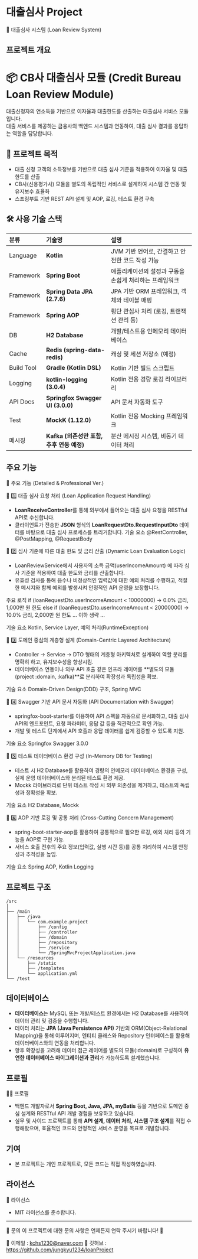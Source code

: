
# 대출심사 Project
📑 대출심사 시스템 (Loan Review System)

## 프로젝트 개요
# 📦 CB사 대출심사 모듈 (Credit Bureau Loan Review Module)
대출신청자의 연소득을 기반으로 이자율과 대출한도를 산출하는 대출심사 서비스 모듈입니다.  
대출 서비스를 제공하는 금융사의 백엔드 시스템과 연동하여, 대출 심사 결과를 응답하는 역할을 담당합니다.

## 📌 프로젝트 목적
- 대출 신청 고객의 소득정보를 기반으로 대출 심사 기준을 적용하여 이자율 및 대출 한도를 산출
- CB사(신용평가사) 모듈을 별도의 독립적인 서비스로 설계하여 시스템 간 연동 및 유지보수 효율화
- 스프링부트 기반 REST API 설계 및 AOP, 로깅, 테스트 환경 구축

## 🛠️ 사용 기술 스택

| 분류       | 기술명                                                        | 설명 |
|:-----------|:---------------------------------------------------------------|:------|
| Language   | **Kotlin**                                                     | JVM 기반 언어로, 간결하고 안전한 코드 작성 가능 |
| Framework  | **Spring Boot**                                                | 애플리케이션의 설정과 구동을 손쉽게 처리하는 프레임워크 |
| Framework  | **Spring Data JPA (2.7.6)**                                    | JPA 기반 ORM 프레임워크, 객체와 테이블 매핑 |
| Framework  | **Spring AOP**                                                 | 횡단 관심사 처리 (로깅, 트랜잭션 관리 등) |
| DB         | **H2 Database**                                                | 개발/테스트용 인메모리 데이터베이스 |
| Cache      | **Redis (spring-data-redis)**                                  | 캐싱 및 세션 저장소 (예정) |
| Build Tool | **Gradle (Kotlin DSL)**                                        | Kotlin 기반 빌드 스크립트 |
| Logging    | **kotlin-logging (3.0.4)**                                     | Kotlin 전용 경량 로깅 라이브러리 |
| API Docs   | **Springfox Swagger UI (3.0.0)**                               | API 문서 자동화 도구 |
| Test       | **MockK (1.12.0)**                                             | Kotlin 전용 Mocking 프레임워크 |
| 메시징     | **Kafka (의존성만 포함, 추후 연동 예정)**                      | 분산 메시징 시스템, 비동기 데이터 처리 |

## 주요 기능
📌 주요 기능 (Detailed & Professional Ver.)

📌 1️⃣ 대출 심사 요청 처리 (Loan Application Request Handling)
- **LoanReceiveController**를 통해 외부에서 들어오는 대출 심사 요청을 RESTful API로 수신합니다.
- 클라이언트가 전송한 **JSON** 형식의 **LoanRequestDto.RequestInputDto** 데이터를 바탕으로 대출 심사 프로세스를 트리거합니다.
기술 요소
@RestController, @PostMapping, @RequestBody

📌 2️⃣ 심사 기준에 따른 대출 한도 및 금리 산출 (Dynamic Loan Evaluation Logic)
- LoanReviewService에서 사용자의 소득 금액(userIncomeAmount) 에 따라 심사 기준을 적용하여 대출 한도와 금리를 산출합니다.
- 유효성 검사를 통해 음수나 비정상적인 입력값에 대한 예외 처리를 수행하고, 적절한 메시지와 함께 예외를 발생시켜 안정적인 API 운영을 보장합니다.

주요 로직
if (loanRequestDto.userIncomeAmount < 10000000)
    -> 0.0% 금리, 1,000만 원 한도
else if (loanRequestDto.userIncomeAmount < 20000000)
    -> 10.0% 금리, 2,000만 원 한도
... 이하 생략 ...

기술 요소
Kotlin, Service Layer, 예외 처리(RuntimeException)

📌 3️⃣ 도메인 중심의 계층형 설계 (Domain-Centric Layered Architecture)
- Controller → Service → DTO 형태의 계층형 아키텍처로 설계하여 역할 분리를 명확히 하고, 유지보수성을 향상시킴.
- 데이터베이스 연동이나 외부 API 호출 같은 인프라 레이어를 **별도의 모듈(project :domain, :kafka)**로 분리하여 확장성과 독립성을 확보.

기술 요소
Domain-Driven Design(DDD) 구조, Spring MVC

📌 4️⃣ Swagger 기반 API 문서 자동화 (API Documentation with Swagger)
- springfox-boot-starter를 이용하여 API 스펙을 자동으로 문서화하고, 대출 심사 API의 엔드포인트, 요청 파라미터, 응답 값 등을 직관적으로 확인 가능.
- 개발 및 테스트 단계에서 API 호출과 응답 데이터를 쉽게 검증할 수 있도록 지원.

기술 요소
Springfox Swagger 3.0.0

📌 5️⃣ 테스트 데이터베이스 환경 구성 (In-Memory DB for Testing)
- 테스트 시 H2 Database를 활용하여 경량의 인메모리 데이터베이스 환경을 구성, 실제 운영 데이터베이스와 분리된 테스트 환경 제공.
- Mockk 라이브러리로 단위 테스트 작성 시 외부 의존성을 제거하고, 테스트의 독립성과 정확성을 확보.

기술 요소
H2 Database, Mockk

📌 6️⃣ AOP 기반 로깅 및 공통 처리 (Cross-Cutting Concern Management)
- spring-boot-starter-aop를 활용하여 공통적으로 필요한 로깅, 예외 처리 등의 기능을 AOP로 구현 가능.
- 서비스 호출 전후의 주요 정보(입력값, 실행 시간 등)를 공통 처리하여 시스템 안정성과 추적성을 높임.

기술 요소
Spring AOP, Kotlin Logging

## 프로젝트 구조
```
/src
│
├── /main
│   ├── /java
│   │   └── com.example.project
│   │       ├── /config
│   │       ├── /controller
│   │       ├── /domain
│   │       ├── /repository
│   │       ├── /service
│   │       └── /SpringMvcProjectApplication.java
│   └── /resources
│       ├── /static
│       ├── /templates
│       └── application.yml
└── /test
```

## 데이터베이스
- **데이터베이스**는 MySQL 또는 개발/테스트 환경에서는 H2 Database를 사용하여 데이터 관리 및 검증을 수행합니다.
- 데이터 처리는 **JPA (Java Persistence API)** 기반의 ORM(Object-Relational Mapping)을 통해 이루어지며, 엔티티 클래스와 Repository 인터페이스를 활용해 데이터베이스와의 연동을 처리합니다.
- 향후 확장성을 고려해 데이터 접근 레이어를 별도의 모듈(:domain)로 구성하여 **유연한 데이터베이스 마이그레이션과 관리**가 가능하도록 설계했습니다.

## 프로필
👨‍💻 프로필
- 백엔드 개발자로서 **Spring Boot, Java, JPA, myBatis** 등을 기반으로 도메인 중심 설계와 RESTful API 개발 경험을 보유하고 있습니다.
- 실무 및 사이드 프로젝트를 통해 **API 설계, 데이터 처리, 시스템 구조 설계**를 직접 수행해왔으며, 효율적인 코드와 안정적인 서비스 운영을 목표로 개발합니다.

## 기여
- 본 프로젝트는 개인 프로젝트로, 모든 코드는 직접 작성하였습니다.

## 라이선스
📜 라이선스
- MIT 라이선스를 준수합니다.

---
📮 문의
이 프로젝트에 대한 문의 사항은 언제든지 연락 주시기 바랍니다! 🚀

📧 이메일 : kchs1230@naver.com
📱 깃허브 : https://github.com/jungkyu1234/loanProject




